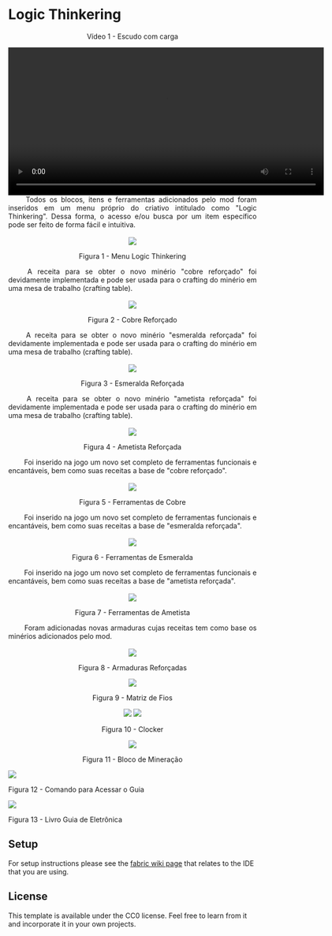 # Logic Thinkering

<center>

Vídeo 1 - Escudo com carga

<video width="640" height="300" controls>
  <source src="https://files.catbox.moe/5azm13.mp4" type="video/mp4">
  Seu navegador não suporta a tag de vídeo.
</video>

</center>

<div align="justify">&emsp;&emsp;
Todos os blocos, itens e ferramentas adicionados pelo mod foram inseridos em um menu próprio do criativo intitulado como "Logic Thinkering". Dessa forma, o acesso e/ou busca por um item específico pode ser feito de forma fácil e intuitiva.
</div>
<br>

<center>

<img src="https://raw.githubusercontent.com/UnBArqDsw2024-2/2024.2_G1_Logic_Thinkering_Entrega_03/main/assets/modimages/itemgroup.jpeg?raw=true"/>

Figura 1 - Menu Logic Thinkering

</center>

<div align="justify">&emsp;&emsp;
A receita para se obter o novo minério "cobre reforçado" foi devidamente implementada e pode ser usada para o crafting do minério em uma mesa de trabalho (crafting table).
</div>
<br>

<center>

<img src="https://raw.githubusercontent.com/UnBArqDsw2024-2/2024.2_G1_Logic_Thinkering_Entrega_03/main/assets/modimages/ccr.png?raw=true"/>

Figura 2 - Cobre Reforçado

</center>

<div align="justify">&emsp;&emsp;
A receita para se obter o novo minério "esmeralda reforçada" foi devidamente implementada e pode ser usada para o crafting do minério em uma mesa de trabalho (crafting table).
</div>
<br>

<center>

<img src="https://raw.githubusercontent.com/UnBArqDsw2024-2/2024.2_G1_Logic_Thinkering_Entrega_03/main/assets/modimages/cer.png?raw=true"/>

Figura 3 - Esmeralda Reforçada

</center>

<div align="justify">&emsp;&emsp;
A receita para se obter o novo minério "ametista reforçada" foi devidamente implementada e pode ser usada para o crafting do minério em uma mesa de trabalho (crafting table).
</div>
<br>

<center>

<img src="https://raw.githubusercontent.com/UnBArqDsw2024-2/2024.2_G1_Logic_Thinkering_Entrega_03/main/assets/modimages/car.png?raw=true"/>

Figura 4 - Ametista Reforçada

</center>

<div align="justify">&emsp;&emsp;
Foi inserido na jogo um novo set completo de ferramentas funcionais e encantáveis, bem como suas receitas a base de "cobre reforçado".
</div>
<br>

<center>

<img src="https://raw.githubusercontent.com/UnBArqDsw2024-2/2024.2_G1_Logic_Thinkering_Entrega_03/main/assets/modimages/kcr.jpeg?raw=true"/>

Figura 5 - Ferramentas de Cobre

</center>

<div align="justify">&emsp;&emsp;
Foi inserido na jogo um novo set completo de ferramentas funcionais e encantáveis, bem como suas receitas a base de "esmeralda reforçada".
</div>
<br>

<center>

<img src="https://raw.githubusercontent.com/UnBArqDsw2024-2/2024.2_G1_Logic_Thinkering_Entrega_03/main/assets/modimages/ker.jpeg?raw=true"/>

Figura 6 - Ferramentas de Esmeralda

</center>

<div align="justify">&emsp;&emsp;
Foi inserido na jogo um novo set completo de ferramentas funcionais e encantáveis, bem como suas receitas a base de "ametista reforçada".
</div>
<br>

<center>

<img src="https://raw.githubusercontent.com/UnBArqDsw2024-2/2024.2_G1_Logic_Thinkering_Entrega_03/main/assets/modimages/kar.jpeg?raw=true"/>

Figura 7 - Ferramentas de Ametista

</center>

<div align="justify">&emsp;&emsp;
Foram adicionadas novas armaduras cujas receitas tem como base os minérios adicionados pelo mod.
</div>
<br>

<center>

<img src="https://raw.githubusercontent.com/UnBArqDsw2024-2/2024.2_G1_Logic_Thinkering_Entrega_03/main/assets/modimages/armaduras.jpeg?raw=true"/>

Figura 8 - Armaduras Reforçadas

</center>

<center>

<img src="https://raw.githubusercontent.com/UnBArqDsw2024-2/2024.2_G1_Logic_Thinkering_Entrega_03/main/assets/modimages/bmf.jpeg?raw=true"/>

Figura 9 - Matriz de Fios

</center>

<center>

<img src="https://raw.githubusercontent.com/UnBArqDsw2024-2/2024.2_G1_Logic_Thinkering_Entrega_03/main/assets/modimages/clockativo.jpeg?raw=true"/>
<img src="https://raw.githubusercontent.com/UnBArqDsw2024-2/2024.2_G1_Logic_Thinkering_Entrega_03/main/assets/modimages/clockdesativo.jpeg?raw=true"/>

Figura 10 - Clocker

</center>

<center>

<img src="https://raw.githubusercontent.com/UnBArqDsw2024-2/2024.2_G1_Logic_Thinkering_Entrega_03/main/assets/modimages/miner.jpeg?raw=true"/>

Figura 11 - Bloco de Mineração

</center>

<img src="https://raw.githubusercontent.com/UnBArqDsw2024-2/2024.2_G1_Logic_Thinkering_Entrega_03/main/assets/comand.png?raw=true"/>

Figura 12 - Comando para Acessar o Guia

</center>

<img src="https://raw.githubusercontent.com/UnBArqDsw2024-2/2024.2_G1_Logic_Thinkering_Entrega_03/main/assets/page1.png?raw=true"/>

Figura 13 - Livro Guia de Eletrônica

</center>

## Setup

For setup instructions please see the [fabric wiki page](https://fabricmc.net/wiki/tutorial:setup) that relates to the IDE that you are using.

## License

This template is available under the CC0 license. Feel free to learn from it and incorporate it in your own projects.
